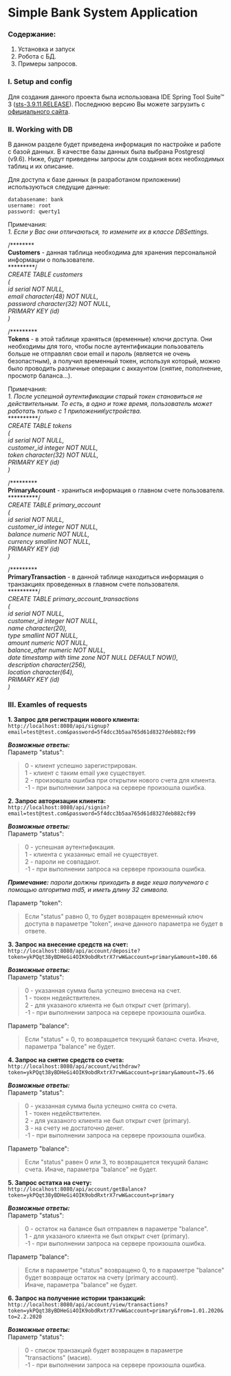 # Simple Bank System Application

### Содержание:

1. Установка и запуск
2. Робота с БД.
3. Примеры запросов.  
  
   
  

### I. Setup and config
Для создания данного проекта была использована IDE Spring Tool Suite™ 3 ([sts-3.9.11.RELEASE](https://download.springsource.com/release/STS/3.9.11.RELEASE/dist/e4.14/spring-tool-suite-3.9.11.RELEASE-e4.14.0-win32-x86_64.zip)).
Последнюю версию Вы можете загрузить с [официального сайта](https://spring.io/tools3/sts/all).


### II. Working with DB
В данном разделе будет приведена информация по настройке и работе с базой данных.
В качестве базы данных была выбрана Postgresql (v9.6).
Ниже, будут приведены запросы для создания всех необходимых таблиц и их описание.

Для доступа к базе данных (в разработаном приложении) используються следущие данные:
```
databasename: bank
username: root
password: qwerty1
```
Примечания:\
*1. Если у Вас они отличаються, то измените их в классе DBSettings.*

/********\
**Customers** - данная таблица необходима для хранения персональной информации о пользователе.\
*********/\
*CREATE TABLE customers\
(\
    id serial NOT NULL,\
    email character(48) NOT NULL,\
    password character(32) NOT NULL,\
    PRIMARY KEY (id)\
)*

/*********\
**Tokens** - в этой таблице храняться (временные) ключи доступа. Они необходимы для того, чтобы после аутентификации пользователь больше не отправлял свои email и пароль (является не очень безопастным), а получил временный токен, используя который, можно было проводить различные операции с аккаунтом (снятие, пополнение, просмотр баланса...).  

Примечания:\
*1. После успешной аутентификации старый токен становиться не действительным. То есть, в одно и тоже время, пользователь может работать только с 1 приложения\устройства.*  
**********/\
*CREATE TABLE tokens\
(\
    id serial NOT NULL,\
    customer_id integer NOT NULL,\
    token character(32) NOT NULL,\
    PRIMARY KEY (id)\
)*

/*********\
**PrimaryAccount** - храниться информация о главном счете пользователя.\
**********/\
*CREATE TABLE primary_account\
(\
    id serial NOT NULL,\
    customer_id integer NOT NULL,\
    balance numeric NOT NULL,\
    currency smallint NOT NULL,\
    PRIMARY KEY (id)\
)*

/*********\
**PrimaryTransaction** - в данной таблице находиться информация о транзакциях проведенных в главном счете пользователя.\
**********/\
*CREATE TABLE primary_account_transactions\
(\
    id serial NOT NULL,\
    customer_id integer NOT NULL,\
    name character(20),\
    type smallint NOT NULL,\
    amount numeric NOT NULL,\
    balance_after numeric NOT NULL,\
    date timestamp with time zone NOT NULL DEFAULT NOW(),\
    description character(256),\
    location character(64),\
    PRIMARY KEY (id)\
)*

### III. Examles of requests
**1. Запрос для регистрации нового клиента:**\
`http://localhost:8080/api/signup?email=test@test.com&password=5f4dcc3b5aa765d61d8327deb882cf99`

***Возможные ответы:***\
Параметр "status":
>0 - клиент успешно зарегистрирован.\
1 - клиент с таким email уже существует.\
2 - произовшла ошибка при открытии нового счета для клиента.\
-1 - при выполнении запроса на сервере произошла ошибка.  


**2. Запрос авторизации клиента:**\
`http://localhost:8080/api/signin?email=test@test.com&password=5f4dcc3b5aa765d61d8327deb882cf99`

***Возможные ответы:***\
Параметр "status":
>0 - успешная аутентификация.\
1 - клиента с указанныс email не существует.\
2 - пароли не совпадают.\
-1 - при выполнении запроса на сервере произошла ошибка.  

***Примечание:*** *пароли должны приходить в виде хеша полученого с помощью алгоритма md5, и иметь длину 32 символа.*  

Параметр "token":
>Если "status" равно 0, то будет возвращен временный ключ доступа в параметре "token", иначе данного параметра не будет в ответе.  


**3. Запрос на внесение средств на счет:**\
`http://localhost:8080/api/account/deposite?token=ykPQqt38yBDHeGi4OIK9obdRxtrX7rwW&account=primary&amount=100.66`

***Возможные ответы:***\
Параметр "status":
>0 - указанная сумма была успешно внесена на счет.\
1 - токен недействителен.\
2 - для указаного клиента не был открыт счет (primary).\
-1 - при выполнении запроса на сервере произошла ошибка.  

Параметр "balance":
>Если "status" = 0, то возвращается текущий баланс счета. Иначе, параметра "balance" не будет.  


**4. Запрос на снятие средств со счета:**\
`http://localhost:8080/api/account/withdraw?token=ykPQqt38yBDHeGi4OIK9obdRxtrX7rwW&account=primary&amount=75.66`

***Возможные ответы:***\
Параметр "status":
>0 - указанная сумма была успешно снята со счета.\
1 - токен недействителен.\
2 - для указаного клиента не был открыт счет (primary).\
3 - на счету не достаточно денег.\
-1 - при выполнении запроса на сервере произошла ошибка.  

Параметр "balance":
>Если "status" равен 0 или 3, то возвращается текущий баланс счета. Иначе, параметра "balance" не будет.  


**5. Запрос остатка на счету:**\
`http://localhost:8080/api/account/getBalance?token=ykPQqt38yBDHeGi4OIK9obdRxtrX7rwW&account=primary`

***Возможные ответы:***\
Параметр "status":
>0 - остаток на балансе был отправлен в параметре "balance".\
1 - для указаного клиента не был открыт счет (primary).\
-1 - при выполнении запроса на сервере произошла ошибка.

Параметр "balance":
>Если в параметре "status" возвращено 0, то в параметре "balance" будет возвраще остаток на счету (primary account).\
Иначе, параметра "balance" не будет.


**6. Запрос на получение истории транзакций:**\
`http://localhost:8080/api/account/view/transactions?token=ykPQqt38yBDHeGi4OIK9obdRxtrX7rwW&account=primary&from=1.01.2020&to=2.2.2020`

***Возможные ответы:***\
Параметр "status":  
>0 - список транзакций будет возвращен в параметре "transactions" (масив).\
-1 - при выполнении запроса на сервере произошла ошибка.
